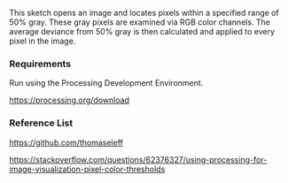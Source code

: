 This sketch opens an image and locates pixels within a specified range of 50% gray. These gray pixels are examined via RGB color channels. The average deviance from 50% gray is then calculated and applied to every pixel in the image. 

### Requirements 

Run using the Processing Development Environment.

https://processing.org/download


### Reference List

https://github.com/thomaseleff

https://stackoverflow.com/questions/62376327/using-processing-for-image-visualization-pixel-color-thresholds
